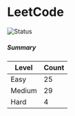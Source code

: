 # LeetCode

![Status](https://img.shields.io/badge/status-58%2F329-brightgreen.svg)

##### Summary

| Level  | Count|
|--------|------|
| Easy   |  25  |
| Medium |  29  |
| Hard   |  4   |
